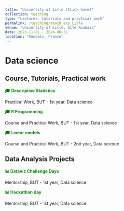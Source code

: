 ```yaml
---
title: "University of Lille [Click here]"
collection: teaching
type: "Lectures, tutorials and practical work"
permalink: /teaching/teach_exp_Lille
venue: "University of Lille, Site Roubaix"
date: 2023-11-01 - 2024-08-31 
location: "Roubaix, France"
---
```


# Data science 

## Course, Tutorials, Practical work

<span style="color:green"> **🎓 Descriptive Statistics** </span>

Practical Work, BUT - 1st year, Data science

<span style="color:green"> **🎓 R Programming** </span>

Course and Practical Work, BUT - 1st year, Data science

<span style="color:green"> **🎓 Linear models** </span>

Course and Practical Work, BUT - 2nd year, Data science

## Data Analysis Projects

<span style="color:green"> **📊 Dataviz Challenge Days** </span>

Mentorship, BUT - 1st year, Data science

<span style="color:green"> **📊 Hackathon day** </span>

Mentorship, BUT - 1st year, Data science

